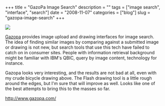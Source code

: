 +++
title = "GazoPa Image Search"
description = ""
tags = ["image search", "interface", "search"]
date = "2008-11-07"
categories = ["blog"]
slug = "gazopa-image-search"
+++



  <div class="notebook-screenshot"><a href="http://www.gazopa.com/"><img src="/media/notebook/gazopa-image-search.jpg" class="notebook-image" /></a></div><p><a href="http://www.gazopa.com/">Gazopa</a> provides image upload and drawing interfaces for image search. The idea of finding similar images by comparing against a submitted image or drawing is not new, but search tools that use this tech have failed to catch on in consumer sites. People with information retrieval background might be familiar with IBM's QBIC, query by image content, technology for instance. </p>
<p>Gazopa looks very interesting, and the results are not bad at all, even with my crude bicycle drawing above. The Flash drawing tool is a little rough around the edges, but I'm sure that will improve as well. Looks like one of the best attempts to bring this to the masses so far.</p>
    
  <a href="http://www.gazopa.com/">http://www.gazopa.com/</a>
